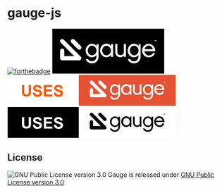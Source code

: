 # gauge-js
[![forthebadge](http://forthebadge.com/images/badges/uses-badges.svg)](http://forthebadge.com)
[![Gauge Badge](Gauge_Badge_1.svg)](http://getgauge.io)
[![Gauge Badge](Gauge_Badge_2.svg)](http://getgauge.io)
[![Gauge Badge](Gauge_Badge_3.svg)](http://getgauge.io)

## License

![GNU Public License version 3.0](http://www.gnu.org/graphics/gplv3-127x51.png)
Gauge is released under [GNU Public License version 3.0](http://www.gnu.org/licenses/gpl-3.0.txt)
